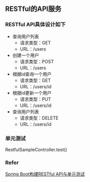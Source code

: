 ## RESTful的API服务
### RESTful API具体设计如下
- 查询用户列表
    - 请求类型：GET
    - URL：/users
- 创建一个用户
    - 请求类型：POST
    - URL：/users
- 根据id查询一个用户
    - 请求类型：GET
    - URL：/users/id
- 根据id更新一个用户
    - 请求类型：PUT
    - URL：/users/id
- 查询用户列表
    - 请求类型：DELETE
    - URL：/users/id
### 单元测试
RestfulSampleController.test()
### Refer
[Spring Boot构建RESTful API与单元测试](http://blog.didispace.com/springbootrestfulapi/)

